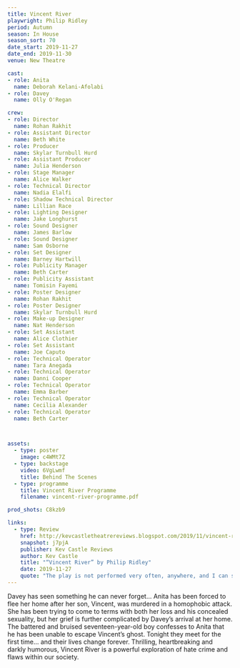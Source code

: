 ```yaml
---
title: Vincent River
playwright: Philip Ridley
period: Autumn
season: In House
season_sort: 70
date_start: 2019-11-27
date_end: 2019-11-30
venue: New Theatre

cast:
- role: Anita
  name: Deborah Kelani-Afolabi 
- role: Davey
  name: Olly O'Regan

crew: 
- role: Director
  name: Rohan Rakhit
- role: Assistant Director 
  name: Beth White
- role: Producer
  name: Skylar Turnbull Hurd
- role: Assistant Producer
  name: Julia Henderson
- role: Stage Manager 
  name: Alice Walker
- role: Technical Director 
  name: Nadia Elalfi
- role: Shadow Technical Director
  name: Lillian Race
- role: Lighting Designer 
  name: Jake Longhurst
- role: Sound Designer 
  name: James Barlow
- role: Sound Designer
  name: Sam Osborne
- role: Set Designer 
  name: Barney Hartwill
- role: Publicity Manager
  name: Beth Carter
- role: Publicity Assistant
  name: Tomisin Fayemi
- role: Poster Designer 
  name: Rohan Rakhit
- role: Poster Designer 
  name: Skylar Turnbull Hurd
- role: Make-up Designer
  name: Nat Henderson
- role: Set Assistant
  name: Alice Clothier
- role: Set Assistant
  name: Joe Caputo
- role: Technical Operator 
  name: Tara Anegada
- role: Technical Operator
  name: Danni Cooper
- role: Technical Operator
  name: Emma Barber
- role: Technical Operator
  name: Cecilia Alexander
- role: Technical Operator
  name: Beth Carter



assets:
  - type: poster
    image: c4WMt7Z
  - type: backstage
    video: 6VgLwmf
    title: Behind The Scenes
  - type: programme
    title: Vincent River Programme
    filename: vincent-river-programme.pdf

prod_shots: C8kzb9

links:
  - type: Review
    href: http://kevcastletheatrereviews.blogspot.com/2019/11/vincent-river-by-philip-ridley.html
    snapshot: j7pjA
    publisher: Kev Castle Reviews
    author: Kev Castle 
    title: "“Vincent River” by Philip Ridley"
    date: 2019-11-27
    quote: "The play is not performed very often, anywhere, and I can see why because of the gritty, hard hitting story and the immense emotional involvement that is needed. It takes a special team of production folk and actors to deliver such an amazing and special, as well as emotionally draining piece of theatre. When it is done as well as this team have done it though, it isn't one that should be missed."
---
```


Davey has seen something he can never forget... Anita has been forced to flee her home after her son, Vincent, was murdered in a homophobic attack. She has been trying to come to terms with both her loss and his concealed sexuality, but her grief is further complicated by Davey’s arrival at her home. The battered and bruised seventeen-year-old boy confesses to Anita that he has been unable to escape Vincent’s ghost. Tonight they meet for the first time... and their lives change forever.
Thrilling, heartbreaking and darkly humorous, Vincent River is a powerful exploration of hate crime and flaws within our society.

